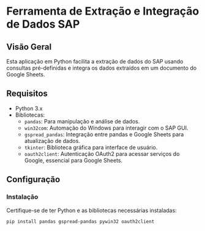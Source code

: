 # Ferramenta de Extração e Integração de Dados SAP

## Visão Geral

Esta aplicação em Python facilita a extração de dados do SAP usando consultas pré-definidas e integra os dados extraídos em um documento do Google Sheets.

## Requisitos

- Python 3.x
- Bibliotecas:
  - `pandas`: Para manipulação e análise de dados.
  - `win32com`: Automação do Windows para interagir com o SAP GUI.
  - `gspread_pandas`: Integração entre pandas e Google Sheets para atualização de dados.
  - `tkinter`: Biblioteca gráfica para interface de usuário.
  - `oauth2client`: Autenticação OAuth2 para acessar serviços do Google, essencial para Google Sheets.

## Configuração

### Instalação

Certifique-se de ter Python e as bibliotecas necessárias instaladas:
```bash
pip install pandas gspread-pandas pywin32 oauth2client
